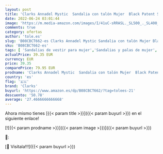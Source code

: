 ```yaml
---
layout: post
title: 'Clarks Annadel Mystic  Sandalia con talón Mujer  Black Patent Synthetic  38 EU'
date: 2022-06-24 03:01:44
image: 'https://m.media-amazon.com/images/I/41uC-sRRASL._SL500_._SL400_.jpg'
comments: true
category: ofertas
author: 'tole.es'
slug: 'B08CBCT662-es Clarks Annadel Mystic Sandalia con talón Mujer Black...'
sku: 'B08CBCT662-es'
tags: [ 'Sandalias de vestir para mujer','Sandalias y palas de mujer','Zapatos','Zapatos para mujer','Zapatos y complementos','clarks','sandalia','🇪🇸', ]
actualPrice: 39.35 EUR
currency: EUR
price: 39.35
comparePrice: 79.95 EUR
prodname: 'Clarks Annadel Mystic  Sandalia con talón Mujer  Black Patent Synthetic  38 EU'
country: 'es'
flag: '🇪🇸'
brand: 'Clarks'
buyurl: 'https://www.amazon.es/dp/B08CBCT662/?tag=tolees-21'
descuento: '50.78'
average: '27.4666666666668'
---
```


Ahora mismo tienes [{{< param title >}}]({{< param buyurl >}}) en el siguiente enlace!

[![{{< param prodname >}}]({{< param image >}})]({{< param buyurl >}})

🔎:


[🛒 Visítala!!!]({{< param buyurl >}})
